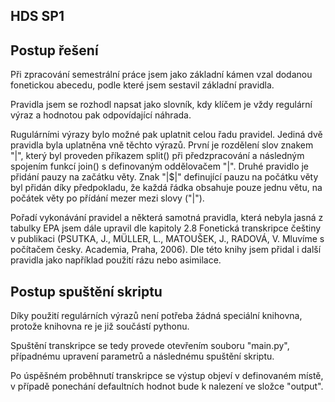 ## HDS SP1

## Postup řešení

Při zpracování semestrální práce jsem jako základní kámen vzal dodanou fonetickou abecedu,
podle které jsem sestavil základní pravidla.

Pravidla jsem se rozhodl napsat jako slovník, kdy klíčem je vždy regulární výraz a hodnotou pak odpovídající náhrada.

Rugulárními výrazy bylo možné pak uplatnit celou řadu pravidel. Jediná dvě pravidla byla uplatněna vně těchto výrazů.
První je rozdělení slov znakem "|", který byl proveden příkazem split() při předzpracování a následným 
spojením funkcí join() s definovaným oddělovačem "|". Druhé pravidlo je přidání pauzy na začátku věty. Znak 
"|$|" definující pauzu na počátku věty byl přidán díky předpokladu, že každá řádka obsahuje pouze jednu větu, na
počátek věty po přídání mezer mezi slovy ("|").

Pořadí vykonávání pravidel a některá samotná pravidla, která nebyla jasná z tabulky EPA jsem dále upravil dle kapitoly 
2.8 Fonetická transkripce češtiny v publikaci (PSUTKA, J., MÜLLER, L., MATOUŠEK, J., RADOVÁ, V. Mluvíme s počítačem česky. Academia,
Praha, 2006). Dle této knihy jsem přidal i další pravidla jako například použití rázu nebo asimilace.

## Postup spuštění skriptu

Díky použití regulárních výrazů není potřeba žádná speciální knihovna, protože knihovna re je již součástí pythonu.

Spuštění transkripce se tedy provede otevřením souboru "main.py", případnému upravení parametrů a 
následnému spuštění skriptu. 

Po úspěšném proběhnutí transkripce se výstup objeví v definovaném místě, v případě ponechání defaultních hodnot bude k nalezení ve složce "output".
